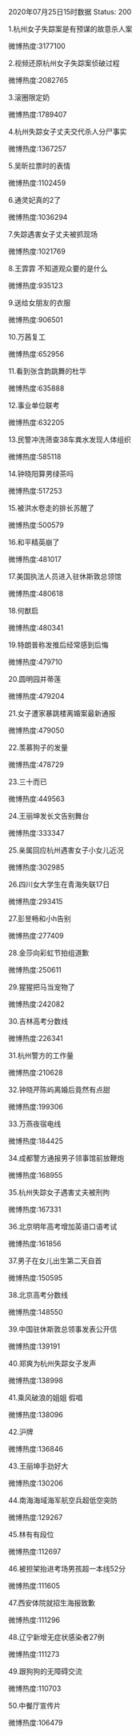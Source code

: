 2020年07月25日15时数据
Status: 200

1.杭州女子失踪案是有预谋的故意杀人案

微博热度:3177100

2.视频还原杭州女子失踪案侦破过程

微博热度:2082765

3.滚圈限定奶

微博热度:1789407

4.杭州失踪女子丈夫交代杀人分尸事实

微博热度:1367257

5.吴昕拉票时的表情

微博热度:1102459

6.通灵妃真的2了

微博热度:1036294

7.失踪遇害女子丈夫被抓现场

微博热度:1021769

8.王霏霏 不知道观众要的是什么

微博热度:935123

9.送给女朋友的衣服

微博热度:906501

10.万茜复工

微博热度:652956

11.看到张含韵跳舞的杜华

微博热度:635888

12.事业单位联考

微博热度:632205

13.民警冲洗筛查38车粪水发现人体组织

微博热度:585118

14.钟晓阳算男绿茶吗

微博热度:517253

15.被洪水卷走的排长苏醒了

微博热度:500579

16.和平精英崩了

微博热度:481017

17.美国执法人员进入驻休斯敦总领馆

微博热度:480618

18.何猷启

微博热度:480341

19.特朗普称发推后经常感到后悔

微博热度:479710

20.圆明园并蒂莲

微博热度:479204

21.女子遭家暴跳楼离婚案最新通报

微博热度:479050

22.羡慕狗子的发量

微博热度:478729

23.三十而已

微博热度:449563

24.王丽坤发长文告别舞台

微博热度:333347

25.亲属回应杭州遇害女子小女儿近况

微博热度:302985

26.四川女大学生在青海失联17日

微博热度:293415

27.彭昱畅和小h告别

微博热度:277409

28.金莎向彩虹节拍组道歉

微博热度:250611

29.猩猩把马当宠物了

微博热度:242082

30.吉林高考分数线

微博热度:226341

31.杭州警方的工作量

微博热度:210628

32.钟晓芹陈屿离婚后竟然有点甜

微博热度:199306

33.万燕夜宿电线

微博热度:184425

34.成都警方通报男子领事馆前放鞭炮

微博热度:168955

35.杭州失踪女子遇害丈夫被刑拘

微博热度:167331

36.北京明年高考增加英语口语考试

微博热度:161856

37.男子在女儿出生第二天自首

微博热度:150595

38.北京高考分数线

微博热度:148550

39.中国驻休斯敦总领事发表公开信

微博热度:139191

40.郑爽为杭州失踪女子发声

微博热度:138998

41.乘风破浪的姐姐 假唱

微博热度:138096

42.沪牌

微博热度:136846

43.王丽坤手劲好大

微博热度:130206

44.南海海域海军航空兵超低空突防

微博热度:129267

45.林有有段位

微博热度:112697

46.被担架抬进考场男孩超一本线52分

微博热度:111605

47.西安体院就招生海报致歉

微博热度:111296

48.辽宁新增无症状感染者27例

微博热度:111273

49.跟狗狗的无障碍交流

微博热度:110703

50.中餐厅宣传片

微博热度:106479

